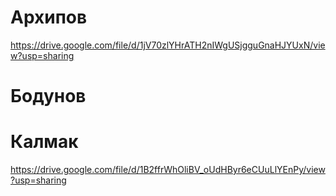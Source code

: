 # Архипов
https://drive.google.com/file/d/1jV70zlYHrATH2nIWgUSjgguGnaHJYUxN/view?usp=sharing


# Бодунов



# Калмак

https://drive.google.com/file/d/1B2ffrWhOliBV_oUdHByr6eCUuLlYEnPy/view?usp=sharing